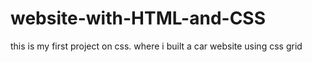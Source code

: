 # website-with-HTML-and-CSS
 this is my first project on css. where i built a car website using css grid
